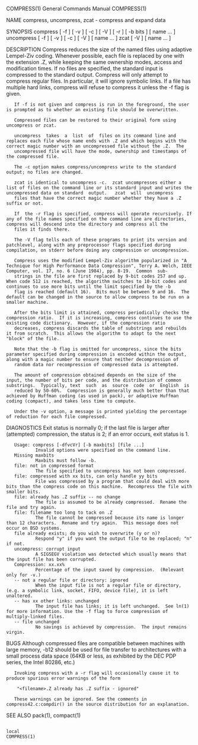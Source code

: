 COMPRESS(1)                                                                                General Commands Manual                                                                                COMPRESS(1)



NAME
       compress, uncompress, zcat - compress and expand data

SYNOPSIS
       compress [ -f ] [ -v ] [ -c ] [ -V ] [ -r ] [ -b bits ] [ name ...  ]
       uncompress [ -f ] [ -v ] [ -c ] [ -V ] [ name ...  ]
       zcat [ -V ] [ name ...  ]

DESCRIPTION
       Compress  reduces the size of the named files using adaptive Lempel-Ziv coding.  Whenever possible, each file is replaced by one with the extension .Z, while keeping the same ownership modes, access
       and modification times.  If no files are specified, the standard input is compressed to the standard output.  Compress will only attempt to compress regular files.  In  particular,  it  will  ignore
       symbolic links. If a file has multiple hard links, compress will refuse to compress it unless the -f flag is given.

       If -f is not given and compress is run in the foreground, the user is prompted as to whether an existing file should be overwritten.

       Compressed files can be restored to their original form using uncompress or zcat.

       uncompress  takes  a  list  of  files on its command line and replaces each file whose name ends with .Z and which begins with the correct magic number with an uncompressed file without the .Z.  The
       uncompressed file will have the mode, ownership and timestamps of the compressed file.

       The -c option makes compress/uncompress write to the standard output; no files are changed.

       zcat is identical to uncompress -c.  zcat uncompresses either a list of files on the command line or its standard input and writes the uncompressed data on standard  output.   zcat  will  uncompress
       files that have the correct magic number whether they have a .Z suffix or not.

       If  the -r flag is specified, compress will operate recursively. If any of the file names specified on the command line are directories, compress will descend into the directory and compress all the
       files it finds there.

       The -V flag tells each of these programs to print its version and patchlevel, along with any preprocessor flags specified during compilation, on stderr before doing any compression or uncompression.

       Compress uses the modified Lempel-Ziv algorithm popularized in "A Technique for High Performance Data Compression", Terry A. Welch, IEEE Computer, vol. 17, no. 6 (June 1984), pp. 8-19.  Common  sub‐
       strings in the file are first replaced by 9-bit codes 257 and up.  When code 512 is reached, the algorithm switches to 10-bit codes and continues to use more bits until the limit specified by the -b
       flag is reached (default 16).  Bits must be between 9 and 16.  The default can be changed in the source to allow compress to be run on a smaller machine.

       After the bits limit is attained, compress periodically checks the compression ratio.  If it is increasing, compress continues to use the existing code dictionary.  However, if the compression ratio
       decreases, compress discards the table of substrings and rebuilds it from scratch.  This allows the algorithm to adapt to the next "block" of the file.

       Note that the -b flag is omitted for uncompress, since the bits parameter specified during compression is encoded within the output, along with a magic number to ensure that neither decompression of
       random data nor recompression of compressed data is attempted.

       The amount of compression obtained depends on the size of the input, the number of bits per code, and the distribution of common substrings.  Typically, text  such  as  source  code  or  English  is
       reduced by 50-60%.  Compression is generally much better than that achieved by Huffman coding (as used in pack), or adaptive Huffman coding (compact), and takes less time to compute.

       Under the -v option, a message is printed yielding the percentage of reduction for each file compressed.

DIAGNOSTICS
       Exit status is normally 0; if the last file is larger after (attempted) compression, the status is 2; if an error occurs, exit status is 1.

       Usage: compress [-dfvcVr] [-b maxbits] [file ...]
               Invalid options were specified on the command line.
       Missing maxbits
               Maxbits must follow -b.
       file: not in compressed format
               The file specified to uncompress has not been compressed.
       file: compressed with xx bits, can only handle yy bits
               File was compressed by a program that could deal with more bits than the compress code on this machine.  Recompress the file with smaller bits.
       file: already has .Z suffix -- no change
               The file is assumed to be already compressed.  Rename the file and try again.
       file: filename too long to tack on .Z
               The file cannot be compressed because its name is longer than 12 characters.  Rename and try again.  This message does not occur on BSD systems.
       file already exists; do you wish to overwrite (y or n)?
               Respond "y" if you want the output file to be replaced; "n" if not.
       uncompress: corrupt input
               A SIGSEGV violation was detected which usually means that the input file has been corrupted.
       Compression: xx.xx%
               Percentage of the input saved by compression.  (Relevant only for -v.)
       -- not a regular file or directory: ignored
               When the input file is not a regular file or directory, (e.g. a symbolic link, socket, FIFO, device file), it is left unaltered.
       -- has xx other links: unchanged
               The input file has links; it is left unchanged.  See ln(1) for more information. Use the -f flag to force compression of multiply-linked files.
       -- file unchanged
               No savings is achieved by compression.  The input remains virgin.

BUGS
       Although compressed files are compatible between machines with large memory, -b12 should be used for file transfer to architectures with a small process data space (64KB or less, as exhibited by the
       DEC PDP series, the Intel 80286, etc.)

       Invoking compress with a -r flag will occasionally cause it to produce spurious error warnings of the form

        "<filename>.Z already has .Z suffix - ignored"

       These warnings can be ignored. See the comments in compress42.c:compdir() in the source distribution for an explanation.

SEE ALSO
       pack(1), compact(1)



                                                                                                    local                                                                                         COMPRESS(1)
